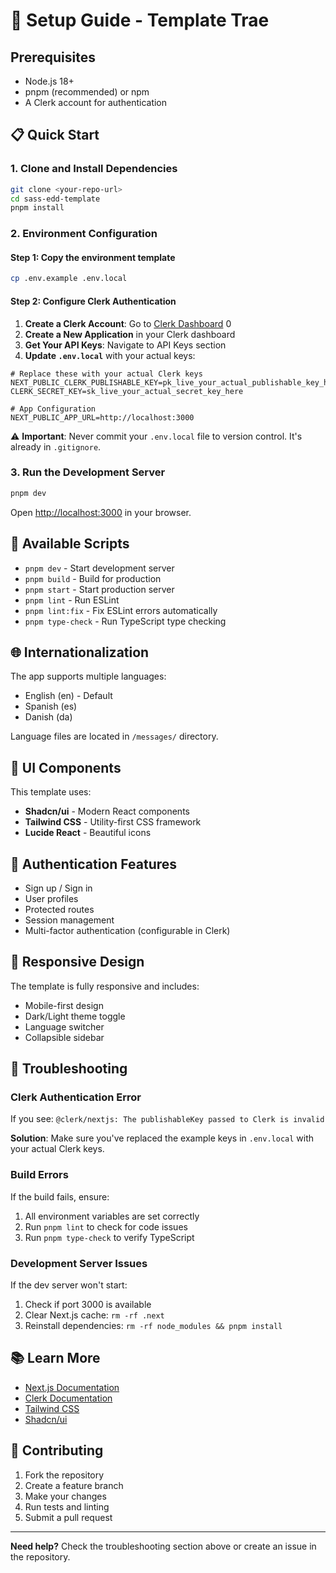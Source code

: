 # 🚀 Setup Guide - Template Trae

## Prerequisites

- Node.js 18+
- pnpm (recommended) or npm
- A Clerk account for authentication

## 📋 Quick Start

### 1. Clone and Install Dependencies

```bash
git clone <your-repo-url>
cd sass-edd-template
pnpm install
```

### 2. Environment Configuration

#### Step 1: Copy the environment template

```bash
cp .env.example .env.local
```

#### Step 2: Configure Clerk Authentication

1. **Create a Clerk Account**: Go to [Clerk Dashboard](https://dashboard.clerk.com) <mcreference link="https://dashboard.clerk.com/last-active?path=api-keys." index="0">0</mcreference>
2. **Create a New Application** in your Clerk dashboard
3. **Get Your API Keys**: Navigate to API Keys section
4. **Update `.env.local`** with your actual keys:

```env
# Replace these with your actual Clerk keys
NEXT_PUBLIC_CLERK_PUBLISHABLE_KEY=pk_live_your_actual_publishable_key_here
CLERK_SECRET_KEY=sk_live_your_actual_secret_key_here

# App Configuration
NEXT_PUBLIC_APP_URL=http://localhost:3000
```

⚠️ **Important**: Never commit your `.env.local` file to version control. It's already in `.gitignore`.

### 3. Run the Development Server

```bash
pnpm dev
```

Open [http://localhost:3000](http://localhost:3000) in your browser.

## 🔧 Available Scripts

- `pnpm dev` - Start development server
- `pnpm build` - Build for production
- `pnpm start` - Start production server
- `pnpm lint` - Run ESLint
- `pnpm lint:fix` - Fix ESLint errors automatically
- `pnpm type-check` - Run TypeScript type checking

## 🌐 Internationalization

The app supports multiple languages:

- English (en) - Default
- Spanish (es)
- Danish (da)

Language files are located in `/messages/` directory.

## 🎨 UI Components

This template uses:

- **Shadcn/ui** - Modern React components
- **Tailwind CSS** - Utility-first CSS framework
- **Lucide React** - Beautiful icons

## 🔐 Authentication Features

- Sign up / Sign in
- User profiles
- Protected routes
- Session management
- Multi-factor authentication (configurable in Clerk)

## 📱 Responsive Design

The template is fully responsive and includes:

- Mobile-first design
- Dark/Light theme toggle
- Language switcher
- Collapsible sidebar

## 🚨 Troubleshooting

### Clerk Authentication Error

If you see: `@clerk/nextjs: The publishableKey passed to Clerk is invalid`

**Solution**: Make sure you've replaced the example keys in `.env.local` with your actual Clerk keys.

### Build Errors

If the build fails, ensure:

1. All environment variables are set correctly
2. Run `pnpm lint` to check for code issues
3. Run `pnpm type-check` to verify TypeScript

### Development Server Issues

If the dev server won't start:

1. Check if port 3000 is available
2. Clear Next.js cache: `rm -rf .next`
3. Reinstall dependencies: `rm -rf node_modules && pnpm install`

## 📚 Learn More

- [Next.js Documentation](https://nextjs.org/docs)
- [Clerk Documentation](https://clerk.com/docs)
- [Tailwind CSS](https://tailwindcss.com/docs)
- [Shadcn/ui](https://ui.shadcn.com)

## 🤝 Contributing

1. Fork the repository
2. Create a feature branch
3. Make your changes
4. Run tests and linting
5. Submit a pull request

---

**Need help?** Check the troubleshooting section above or create an issue in the repository.
